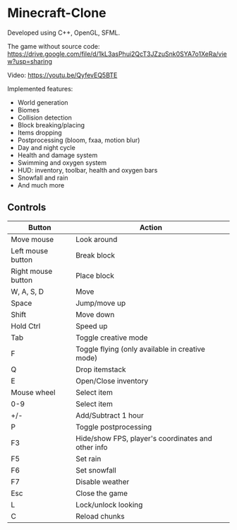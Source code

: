 # Minecraft-Clone

Developed using C++, OpenGL, SFML.

The game without source code:
https://drive.google.com/file/d/1kL3asPhui2QcT3JZzuSnk0SYA7o1XeRa/view?usp=sharing

Video: https://youtu.be/QyfevEQ5BTE

Implemented features:
- World generation
- Biomes
- Collision detection
- Block breaking/placing
- Items dropping
- Postprocessing (bloom, fxaa, motion blur)
- Day and night cycle
- Health and damage system
- Swimming and oxygen system
- HUD: inventory, toolbar, health and oxygen bars
- Snowfall and rain
- And much more

## Controls

| Button                        | Action                                                         |
|-------------------------------|----------------------------------------------------------------|
| Move mouse                    | Look around                                                    |
| Left mouse button             | Break block                                                    |
| Right mouse button            | Place block                                                    |
| W, A, S, D                    | Move                                                           |
| Space                         | Jump/move up         	                                         |
| Shift                         | Move down                                                      |
| Hold Ctrl                     | Speed up                                                       |
| Tab                           | Toggle creative mode                                           |
| F                             | Toggle flying (only available in creative mode)                |
| Q                             | Drop itemstack                                                 |
| E                             | Open/Close inventory                                           |
| Mouse wheel                   | Select item                                                    |
| 0-9                           | Select item                                                    |
| +/-                           | Add/Subtract 1 hour                                            |
| P                             | Toggle postprocessing                                          |
| F3                            | Hide/show FPS, player's coordinates and other info             |
| F5                            | Set rain                                                       |
| F6                            | Set snowfall                                                   |
| F7                            | Disable weather                                                |
| Esc                           | Close the game                                                 |
| L                             | Lock/unlock looking                                            |
| C                             | Reload chunks                                                  |